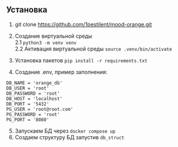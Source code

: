 ## Установка

1. git clone https://github.com/1pestilent/mood-orange.git

2. Создание виртуальной среды   \
2.1 `python3 -m venv venv`  \
2.2 Активация виртуальной среды `source .venv/bin/activate`

3. Установка пакетов `pip install -r requirements.txt`

4. Создание .env, пример заполнения:
```
DB_NAME = 'orange_db'
DB_USER = 'root'
DB_PASSWORD = 'root'
DB_HOST = 'localhost'
DB_PORT = '5432'
PG_USER = 'root@root.com'
PG_PASSWORD = 'root'
PG_PORT = '8080'
```
5. Запускаем БД через `docker compose up`
6. Создаем структуру БД запустив `db_struct`
